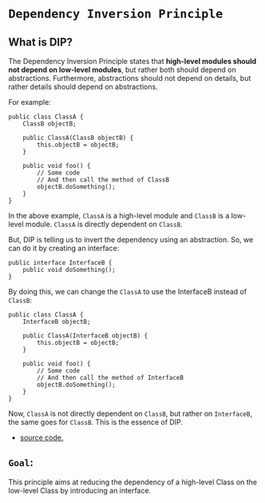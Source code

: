 # **`Dependency Inversion Principle`**
## What is DIP?
The Dependency Inversion Principle states that **high-level modules should not depend on low-level modules**, but rather both should depend on abstractions. Furthermore, abstractions should not depend on details, but rather details should depend on abstractions.

For example:
```
public class ClassA {
    ClassB objectB;

    public ClassA(ClassB objectB) {
        this.objectB = objectB;
    }

    public void foo() {
        // Some code
        // And then call the method of ClassB
        objectB.doSomething();
    }
}
```
In the above example, `ClassA` is a high-level module and `ClassB` is a low-level module. `ClassA` is directly dependent on `ClassB`.

But, DIP is telling us to invert the dependency using an abstraction. So, we can do it by creating an interface:
```
public interface InterfaceB {
    public void doSomething();
}
```
By doing this, we can change the `ClassA` to use the InterfaceB instead of `ClassB`:
```
public class ClassA {
    InterfaceB objectB;

    public ClassA(InterfaceB objectB) {
        this.objectB = objectB;
    }

    public void foo() {
        // Some code
        // And then call the method of InterfaceB
        objectB.doSomething();
    }
}
```
Now, `ClassA` is not directly dependent on `ClassB`, but rather on `InterfaceB`, the same goes for `ClassB`. This is the essence of DIP.
- [source code.](https://github.com/JahidulHasanSuhel/SOLID-Principles/tree/main/DependencyInversion)
## **`Goal`**:
This principle aims at reducing the dependency of a high-level Class on the low-level Class by introducing an interface.
